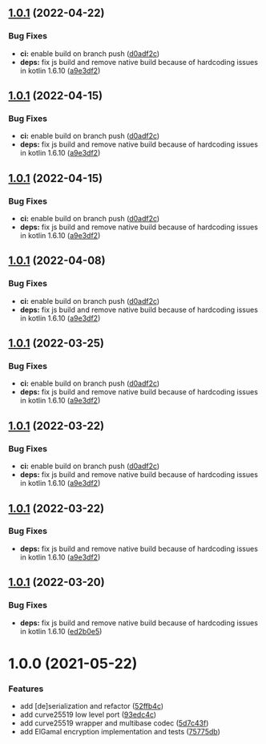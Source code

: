 ## [1.0.1](https://github.com/mirceanis/komuta/compare/1.0.0...1.0.1) (2022-04-22)


### Bug Fixes

* **ci:** enable build on branch push ([d0adf2c](https://github.com/mirceanis/komuta/commit/d0adf2c8b6fb30e4ca4d62e8db975011a619c2ed))
* **deps:** fix js build and remove native build because of hardcoding issues in kotlin 1.6.10 ([a9e3df2](https://github.com/mirceanis/komuta/commit/a9e3df2f7241ce771bf136e726422cb3d723d02e))

## [1.0.1](https://github.com/mirceanis/komuta/compare/1.0.0...1.0.1) (2022-04-15)


### Bug Fixes

* **ci:** enable build on branch push ([d0adf2c](https://github.com/mirceanis/komuta/commit/d0adf2c8b6fb30e4ca4d62e8db975011a619c2ed))
* **deps:** fix js build and remove native build because of hardcoding issues in kotlin 1.6.10 ([a9e3df2](https://github.com/mirceanis/komuta/commit/a9e3df2f7241ce771bf136e726422cb3d723d02e))

## [1.0.1](https://github.com/mirceanis/komuta/compare/1.0.0...1.0.1) (2022-04-15)


### Bug Fixes

* **ci:** enable build on branch push ([d0adf2c](https://github.com/mirceanis/komuta/commit/d0adf2c8b6fb30e4ca4d62e8db975011a619c2ed))
* **deps:** fix js build and remove native build because of hardcoding issues in kotlin 1.6.10 ([a9e3df2](https://github.com/mirceanis/komuta/commit/a9e3df2f7241ce771bf136e726422cb3d723d02e))

## [1.0.1](https://github.com/mirceanis/komuta/compare/1.0.0...1.0.1) (2022-04-08)


### Bug Fixes

* **ci:** enable build on branch push ([d0adf2c](https://github.com/mirceanis/komuta/commit/d0adf2c8b6fb30e4ca4d62e8db975011a619c2ed))
* **deps:** fix js build and remove native build because of hardcoding issues in kotlin 1.6.10 ([a9e3df2](https://github.com/mirceanis/komuta/commit/a9e3df2f7241ce771bf136e726422cb3d723d02e))

## [1.0.1](https://github.com/mirceanis/komuta/compare/1.0.0...1.0.1) (2022-03-25)


### Bug Fixes

* **ci:** enable build on branch push ([d0adf2c](https://github.com/mirceanis/komuta/commit/d0adf2c8b6fb30e4ca4d62e8db975011a619c2ed))
* **deps:** fix js build and remove native build because of hardcoding issues in kotlin 1.6.10 ([a9e3df2](https://github.com/mirceanis/komuta/commit/a9e3df2f7241ce771bf136e726422cb3d723d02e))

## [1.0.1](https://github.com/mirceanis/komuta/compare/1.0.0...1.0.1) (2022-03-22)


### Bug Fixes

* **ci:** enable build on branch push ([d0adf2c](https://github.com/mirceanis/komuta/commit/d0adf2c8b6fb30e4ca4d62e8db975011a619c2ed))
* **deps:** fix js build and remove native build because of hardcoding issues in kotlin 1.6.10 ([a9e3df2](https://github.com/mirceanis/komuta/commit/a9e3df2f7241ce771bf136e726422cb3d723d02e))

## [1.0.1](https://github.com/mirceanis/komuta/compare/1.0.0...1.0.1) (2022-03-22)


### Bug Fixes

* **deps:** fix js build and remove native build because of hardcoding issues in kotlin 1.6.10 ([a9e3df2](https://github.com/mirceanis/komuta/commit/a9e3df2f7241ce771bf136e726422cb3d723d02e))

## [1.0.1](https://github.com/mirceanis/komuta/compare/1.0.0...1.0.1) (2022-03-20)


### Bug Fixes

* **deps:** fix js build and remove native build because of hardcoding issues in kotlin 1.6.10 ([ed2b0e5](https://github.com/mirceanis/komuta/commit/ed2b0e5cb26bf055fb0457f3422aa0c5193841cb))

# 1.0.0 (2021-05-22)


### Features

* add [de]serialization and refactor ([52ffb4c](https://github.com/mirceanis/komuta/commit/52ffb4c93d1b4512c4a4d2e3ef33d763d5f4d9a0))
* add curve25519 low level port ([93edc4c](https://github.com/mirceanis/komuta/commit/93edc4ceabf04edd4a77cbfd5d25db20c273a619))
* add curve25519 wrapper and multibase codec ([5d7c43f](https://github.com/mirceanis/komuta/commit/5d7c43fa08ac5cfa84dac66695121457e4229aad))
* add ElGamal encryption implementation and tests ([75775db](https://github.com/mirceanis/komuta/commit/75775db0845b63e992449c90bdf41c75b42a4908))
